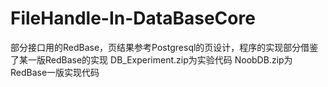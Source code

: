 # FileHandle-In-DataBaseCore
部分接口用的RedBase，页结果参考Postgresql的页设计，程序的实现部分借鉴了某一版RedBase的实现
DB_Experiment.zip为实验代码
NoobDB.zip为RedBase一版实现代码
